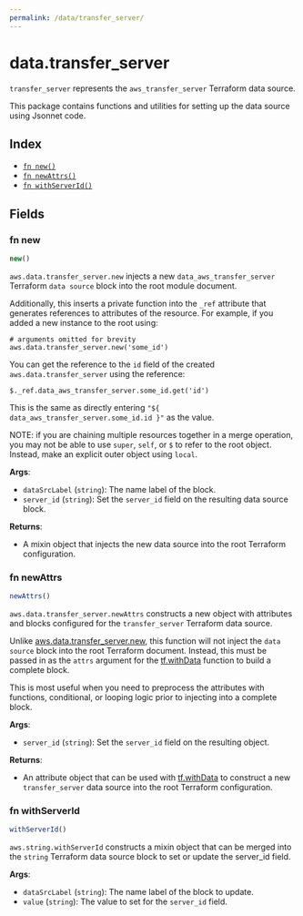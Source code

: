 ```yaml
---
permalink: /data/transfer_server/
---
```


# data.transfer_server

`transfer_server` represents the `aws_transfer_server` Terraform data source.



This package contains functions and utilities for setting up the data source using Jsonnet code.


## Index

* [`fn new()`](#fn-new)
* [`fn newAttrs()`](#fn-newattrs)
* [`fn withServerId()`](#fn-withserverid)

## Fields

### fn new

```ts
new()
```


`aws.data.transfer_server.new` injects a new `data_aws_transfer_server` Terraform `data source`
block into the root module document.

Additionally, this inserts a private function into the `_ref` attribute that generates references to attributes of the
resource. For example, if you added a new instance to the root using:

    # arguments omitted for brevity
    aws.data.transfer_server.new('some_id')

You can get the reference to the `id` field of the created `aws.data.transfer_server` using the reference:

    $._ref.data_aws_transfer_server.some_id.get('id')

This is the same as directly entering `"${ data_aws_transfer_server.some_id.id }"` as the value.

NOTE: if you are chaining multiple resources together in a merge operation, you may not be able to use `super`, `self`,
or `$` to refer to the root object. Instead, make an explicit outer object using `local`.

**Args**:
  - `dataSrcLabel` (`string`): The name label of the block.
  - `server_id` (`string`): Set the `server_id` field on the resulting data source block.

**Returns**:
- A mixin object that injects the new data source into the root Terraform configuration.


### fn newAttrs

```ts
newAttrs()
```


`aws.data.transfer_server.newAttrs` constructs a new object with attributes and blocks configured for the `transfer_server`
Terraform data source.

Unlike [aws.data.transfer_server.new](#fn-new), this function will not inject the `data source`
block into the root Terraform document. Instead, this must be passed in as the `attrs` argument for the
[tf.withData](https://github.com/tf-libsonnet/core/tree/main/docs#fn-withdata) function to build a complete block.

This is most useful when you need to preprocess the attributes with functions, conditional, or looping logic prior to
injecting into a complete block.

**Args**:
  - `server_id` (`string`): Set the `server_id` field on the resulting object.

**Returns**:
  - An attribute object that can be used with [tf.withData](https://github.com/tf-libsonnet/core/tree/main/docs#fn-withdata) to construct a new `transfer_server` data source into the root Terraform configuration.


### fn withServerId

```ts
withServerId()
```

`aws.string.withServerId` constructs a mixin object that can be merged into the `string`
Terraform data source block to set or update the server_id field.



**Args**:
  - `dataSrcLabel` (`string`): The name label of the block to update.
  - `value` (`string`): The value to set for the `server_id` field.
